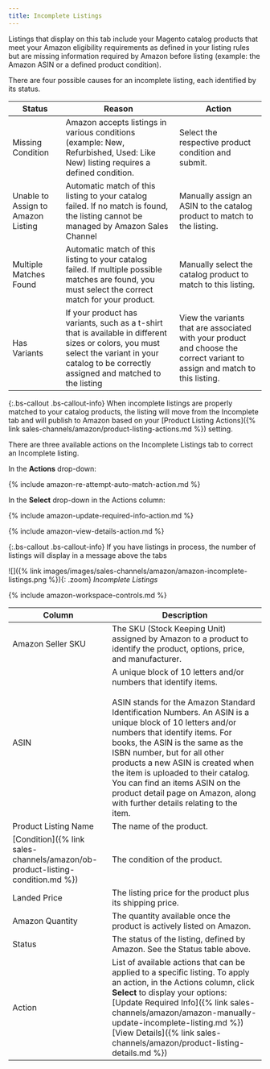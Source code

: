 ```yaml
---
title: Incomplete Listings
---
```



Listings that display on this tab include your Magento catalog products that meet your Amazon eligibility requirements as defined in your listing rules but are missing information required by Amazon before listing (example: the Amazon ASIN or a defined product condition).

There are four possible causes for an incomplete listing, each identified by its status.

|Status|Reason|Action|
|--- |--- |--- |
|Missing Condition|Amazon accepts listings in various conditions (example: New, Refurbished, Used: Like New) listing requires a defined condition.|Select the respective product condition and submit.|
|Unable to Assign to Amazon Listing|Automatic match of this listing to your catalog failed. If no match is found, the listing cannot be managed by Amazon Sales Channel|Manually assign an ASIN to the catalog product to match to the listing.|
|Multiple Matches Found|Automatic match of this listing to your catalog failed. If multiple possible matches are found, you must select the correct match for your product.|Manually select the catalog product to match to this listing.|
|Has Variants|If your product has variants, such as a t-shirt that is available in different sizes or colors, you must select the variant in your catalog to be correctly assigned and matched to the listing|View the variants that are associated with your product and choose the correct variant to assign and match to this listing.|

{:.bs-callout .bs-callout-info}
When incomplete listings are properly matched to your catalog products, the listing will move from the Incomplete tab and will publish to Amazon based on your [Product Listing Actions]({% link sales-channels/amazon/product-listing-actions.md %}) setting.

There are three available actions on the Incomplete Listings tab to correct an Incomplete listing.

In the **Actions** drop-down:

{% include amazon-re-attempt-auto-match-action.md %}

In the **Select** drop-down in the Actions column:

{% include amazon-update-required-info-action.md %}

{% include amazon-view-details-action.md %}

{:.bs-callout .bs-callout-info}
If you have listings in process, the number of listings will display in a message above the tabs

![]({% link images/images/sales-channels/amazon/amazon-incomplete-listings.png %}){: .zoom}
_Incomplete Listings_

{% include amazon-workspace-controls.md %}

|Column|Description|
|--- |--- |
|Amazon Seller SKU|The SKU (Stock Keeping Unit) assigned by Amazon to a product to identify the product, options, price, and manufacturer.|
|ASIN|A unique block of 10 letters and/or numbers that identify items.<br /><br />ASIN stands for the Amazon Standard Identification Numbers. An ASIN is a unique block of 10 letters and/or numbers that identify items. For books, the ASIN is the same as the ISBN number, but for all other products a new ASIN is created when the item is uploaded to their catalog. You can find an items ASIN on the product detail page on Amazon, along with further details relating to the item.|
|Product Listing Name|The name of the product.|
|[Condition]({% link sales-channels/amazon/ob-product-listing-condition.md %})|The condition of the product.|
|Landed Price|The listing price for the product plus its shipping price.|
|Amazon Quantity|The quantity available once the product is actively listed on Amazon.|
|Status|The status of the listing, defined by Amazon. See the Status table above.|
|Action|List of available actions that can be applied to a specific listing. To apply an action, in the Actions column, click **Select** to display your options:<br />[Update Required Info]({% link sales-channels/amazon/amazon-manually-update-incomplete-listing.md %})<br />[View Details]({% link sales-channels/amazon/product-listing-details.md %})|
